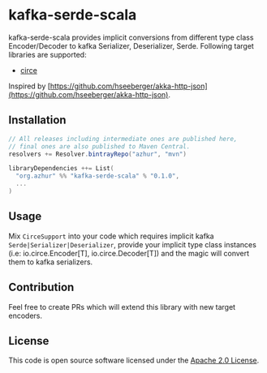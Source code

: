 # kafka-serde-scala

kafka-serde-scala provides implicit conversions from different type class Encoder/Decoder to kafka Serializer, Deserializer, Serde. 
Following target libraries are supported:
- [circe](https://circe.github.io/circe/)

Inspired by [https://github.com/hseeberger/akka-http-json](https://github.com/hseeberger/akka-http-json).

## Installation

``` scala
// All releases including intermediate ones are published here,
// final ones are also published to Maven Central.
resolvers += Resolver.bintrayRepo("azhur", "mvn")

libraryDependencies ++= List(
  "org.azhur" %% "kafka-serde-scala" % "0.1.0",
  ...
)
```

## Usage

Mix `CirceSupport` into your code which requires implicit kafka `Serde|Serializer|Deserializer`, provide your implicit type class instances (i.e: io.circe.Encoder[T], io.circe.Decoder[T]) and the magic will convert them to kafka serializers.

## Contribution

Feel free to create PRs which will extend this library with new target encoders.

## License ##

This code is open source software licensed under the [Apache 2.0 License](http://www.apache.org/licenses/LICENSE-2.0.html).
